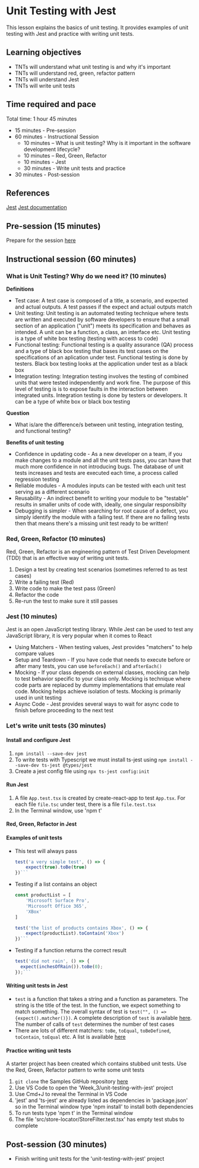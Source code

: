 # Unit Testing with Jest

This lesson explains the basics of unit testing. It provides examples of unit testing with Jest and practice with writing unit tests.

## Learning objectives

* TNTs will understand what unit testing is and why it's important
* TNTs will understand red, green, refactor pattern
* TNTs will understand Jest
* TNTs will write unit tests

## Time required and pace

Total time: 1 hour 45 minutes

* 15 minutes - Pre-session
* 60 minutes - Instructional Session
  * 10 minutes – What is unit testing? Why is it important in the software development lifecycle?
  * 10 minutes – Red, Green, Refactor
  * 10 minutes - Jest
  * 30 minutes - Write unit tests and practice
* 30 minutes - Post-session

## References

[Jest](https://jestjs.io)
[Jest documentation](https://jestjs.io/docs/en/getting-started.html)

## Pre-session (15 minutes)

Prepare for the session [here](https://github.com/tnt-summer-academy/Curriculum/wiki/%5BENG3.2%5D-Unit-testing-with-Jest)

## Instructional session (60 minutes)

### What is Unit Testing? Why do we need it? (10 minutes)

**Definitions**

* Test case: A test case is composed of a title, a scenario, and expected and actual outputs. A test passes if the expect and actual outputs match
* Unit testing: Unit testing is an automated testing technique where tests are written and executed by software developers to ensure that a small section of an application ("unit") meets its specification and behaves as intended. A unit can be a function, a class, an interface etc. Unit testing is a type of white box testing (testing with access to code)  
* Functional testing: Functional testing is a quality assurance (QA) process and a type of black box testing that bases its test cases on the specifications of an aplication under test. Functional testing is done by testers. Black box testing looks at the application under test as a black box
* Integration testing: Integration testing involves the testing of combined units that were tested independently and work fine. The purpose of this level of testing is is to expose faults in the interaction between integrated units. Integration testing is done by testers or developers. It can be a type of white box or black box testing

**Question**

* What is/are the difference/s between unit testing, integration testing, and functional testing?

**Benefits of unit testing**

* Confidence in updating code - As a new developer on a team, if you make changes to a module and all the unit tests pass, you can have that much more confidence in not introducing bugs. The database of unit tests increases and tests are executed each time, a process called regression testing
* Reliable modules - A modules inputs can be tested with each unit test serving as a different scenario
* Reusability - An indirect benefit to writing your module to be "testable" results in smaller units of code with, ideally, one singular responsibilty
* Debugging is simpler - When searching for root cause of a defect, you simply identify the module with a failing test. If there are no failing tests then that means there's a missing unit test ready to be written!

### Red, Green, Refactor (10 minutes)

Red, Green, Refactor is an engineering pattern of Test Driven Development (TDD) that is an effective way of writing unit tests.

1. Design a test by creating test scenarios (sometimes referred to as test cases)
2. Write a failing test (Red)
3. Write code to make the test pass (Green)
4. Refactor the code
5. Re-run the test to make sure it still passes

### Jest (10 minutes)

Jest is an open JavaScript testing library. While Jest can be used to test any JavaScript library, it is very popular when it comes to React 

* Using Matchers - When testing values, Jest provides "matchers" to help compare values
* Setup and Teardown - If you have code that needs to execute before or after many tests, you can use `beforeEach()` and `afterEach()`
* Mocking - If your class depends on external classes, mocking can help to test behavior specific to your class only. Mocking is technique where code parts are replaced by dummy implementations that emulate real code. Mocking helps achieve isolation of tests. Mocking is primarily used in unit testing
* Async Code - Jest provides several ways to wait for async code to finish before proceeding to the next test

### Let's write unit tests (30 minutes)

#### Install and configure Jest

1. `npm install --save-dev jest`
2. To write tests with Typescript we must install ts-jest using `npm install --save-dev ts-jest @types/jest`
3. Create a jest config file using `npx ts-jest config:init`

#### Run Jest

1. A file `App.test.tsx` is created by create-react-app to test `App.tsx`. For each file `file.tsc` under test, there is a file `file.test.tsx`
2. In the Terminal window, use 'npm t'

#### Red, Green, Refactor in Jest

#### Examples of unit tests

* This test will always pass

    ```typescript
    test('a very simple test', () => {
        expect(true).toBe(true)
    })```

* Testing if a list contains an object

    ```typescript
    const productList = [
        'Microsoft Surface Pro', 
        'Microsoft Office 365', 
        'XBox'
    ]

    test('the list of products contains Xbox', () => {
        expect(productList).toContain('Xbox')
    })```
    
 * Testing if a function returns the correct result
 
    ```typescript 
    test('did not rain', () => {
      expect(inchesOfRain()).toBe(0);
    });```
    
#### Writing unit tests in Jest

* `test` is a function that takes a string and a function as parameters. The string is the title of the test. In the function, we expect something to match something. The overall syntax of test is `test("", () => {expect().matcher()})`. A complete description of `test` is available [here](https://jestjs.io/docs/en/api#testname-fn-timeout). The number of calls of `test` determines the number of test cases
* There are lots of different matchers: `toBe`, `toEqual`, `toBeDefined`, `toContain`, `toEqual` etc. A list is available [here](https://jestjs.io/docs/en/expect)

#### Practice writing unit tests

A starter project has been created which contains stubbed unit tests. Use the Red, Green, Refactor pattern to write some unit tests

1. `git clone` the Samples GitHub repository [here](https://github.com/tnt-summer-academy/Samples)
2. Use VS Code to open the 'Week_3/unit-testing-with-jest' project
3. Use Cmd+J to reveal the Terminal in VS Code
4. 'jest' and 'ts-jest' are already listed as dependencies in 'package.json' so in the Terminal window type 'npm install' to install both dependencies
5. To run tests type 'npm t' in the Terminal window
6. The file 'src/store-locator/StoreFilter.test.tsx' has empty test stubs to complete

## Post-session (30 minutes)

* Finish writing unit tests for the 'unit-testing-with-jest' project
